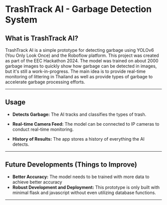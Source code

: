 # TrashTrack AI - Garbage Detection System

## What is TrashTrack AI?

TrashTrack AI is a simple prototype for detecting garbage using YOLOv6 (You Only Look Once) and the Roboflow platform. This project was created as part of the EEC Hackathon 2024. The model was trained on about 2000 garbage images to quickly show how garbage can be detected in images, but it's still a work-in-progress. The main idea is to provide real-time monitoring of littering in Thailand as well as provide types of garbage to accelerate garbage processing efforts. 

---

## Usage

- **Detects Garbage:** The AI tracks and classifies the types of trash. 

- **Real-time Camera Feed:** The model can be connected to IP cameras to conduct real-time monitoring. 

- **History of Results:** The app stores a history of everything the AI detects. 

---


## Future Developments (Things to Improve)

- **Better Accuracy:** The model needs to be trained with more data to achieve better accuracy 
- **Robust Development and Deployment:** This prototype is only built with minimal flask and javascript without even utilizing database functions.


---

